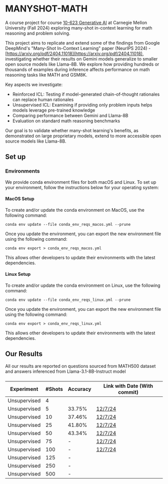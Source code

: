 # MANYSHOT-MATH

A course project for course [10-623 Generative AI](https://www.cs.cmu.edu/~mgormley/courses/10423/) at Carnegie Mellon University (Fall 2024) exploring many-shot in-context learning for math reasoning and problem solving.

This project aims to replicate and extend some of the findings from Google DeepMind's "Many-Shot In-Context Learning" paper (NeurIPS 2024) - [https://arxiv.org/pdf/2404.11018](https://arxiv.org/pdf/2404.11018), investigating whether their results on Gemini models generalize to smaller open source models like Llama-8B. We explore how providing hundreds or thousands of examples during inference affects performance on math reasoning tasks like MATH and GSM8K.

Key aspects we investigate:

- Reinforced ICL: Testing if model-generated chain-of-thought rationales can replace human rationales
- Unsupervised ICL: Examining if providing only problem inputs helps models leverage pre-trained knowledge
- Comparing performance between Gemini and Llama-8B
- Evaluation on standard math reasoning benchmarks

Our goal is to validate whether many-shot learning's benefits, as demonstrated on large proprietary models, extend to more accessible open source models like Llama-8B.

## Set up

### Environments

We provide conda environment files for both macOS and Linux. To set up your environment, follow the instructions below for your operating system:

#### MacOS Setup

To create and/or update the conda environment on MacOS, use the following command:

```
conda env update --file conda_env_reqs_macos.yml --prune
```

Once you update the environment, you can export the new environment file using the following command:

```
conda env export > conda_env_reqs_macos.yml
```

This allows other developers to update their environments with the latest dependencies.

#### Linux Setup

To create and/or update the conda environment on Linux, use the following command:

```
conda env update --file conda_env_reqs_linux.yml --prune
```

Once you update the environment, you can export the new environment file using the following command:

```
conda env export > conda_env_reqs_linux.yml
```

This allows other developers to update their environments with the latest dependencies.

## Our Results

All our results are reported on questions sourced from MATH500 dataset and answers inferenced from Llama-3.1-8B-Instruct model

### 

| Experiment      | #Shots   | Accuracy       | Link with Date (With commit)         |
|-----------------|----------|----------------|----------------------------|
| Unsupervised | 4 |  | |
| Unsupervised | 5 | 33.75% | [12/7/24](https://github.com/Rajeevveera24/manyshot-math/blob/f0acf7f1ca9e39d2c8fc05bf72cd45a6cd931b58/experiments/rveerara/5shot_unsupervised.json) |
| Unsupervised | 10 | 37.46%  | [12/7/24](https://github.com/Rajeevveera24/manyshot-math/blob/d35d295b97ff2239c190cacf493e69e349dcde20/experiments/rveerara/10shot_unsupervised.json)|
| Unsupervised | 25 | 41.80% | [12/7/24](https://github.com/Rajeevveera24/manyshot-math/blob/7dede723501f83b65f277aab017bcad2440a15f6/experiments/rveerara/25shot_unsupervised.json) |
| Unsupervised | 50 | 43.34% | [12/7/24](https://github.com/Rajeevveera24/manyshot-math/blob/94ac29e2e47996d463c6dd62187e21557aeb460c/experiments/rveerara/50shot_unsupervised.json) |
| Unsupervised | 75 | - | [12/7/24]() |
| Unsupervised | 100 | - | [12/7/24]() |
| Unsupervised | 125 | - | |
| Unsupervised | 250 | - | |
| Unsupervised | 500 | - | |

